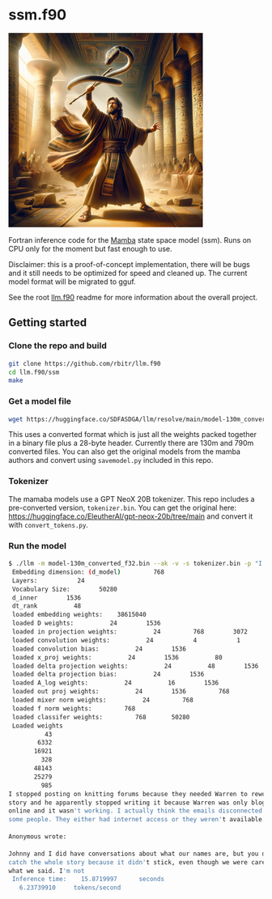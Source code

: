 # ssm.f90

![Mamba Inference](assets/aaron.png)


Fortran inference code for the [Mamba](https://github.com/state-spaces/mamba) state space model (ssm). Runs on CPU only for the moment but fast enough to use.

Disclaimer: this is a proof-of-concept implementation, there will be bugs and it still needs to be optimized for speed and cleaned up. The current model format will be migrated to gguf. 

See the root [llm.f90](https://github.com/rbitr/llm.f90) readme for more information about the overall project.

## Getting started

### Clone the repo and build
```bash
git clone https://github.com/rbitr/llm.f90
cd llm.f90/ssm
make
```

### Get a model file


```bash
wget https://huggingface.co/SDFASDGA/llm/resolve/main/model-130m_converted_f32.bin 
```

This uses a converted format which is just all the weights packed together in a binary file plus a 28-byte header. Currently there are 130m and 790m converted files. You can also get the original models from the mamba authors and convert using `savemodel.py` included in this repo.

### Tokenizer

The mamaba models use a GPT NeoX 20B tokenizer. This repo includes a pre-converted version, `tokenizer.bin`. You can get the original here: https://huggingface.co/EleutherAI/gpt-neox-20b/tree/main and convert it with `convert_tokens.py`. 

### Run the model

```bash
$ ./llm -m model-130m_converted_f32.bin --ak -v -s tokenizer.bin -p "I stopped posting on knitting forums because" -n 100 -t 0.9
 Embedding dimension: (d_model)         768
 Layers:           24
 Vocabulary Size:        50280
 d_inner        1536
 dt_rank          48
 loaded embedding weights:    38615040
 loaded D weights:          24        1536
 loaded in projection weights:          24         768        3072
 loaded convolution weights:          24           4           1        1536
 loaded convolution bias:          24        1536
 loaded x_proj weights:          24        1536          80
 loaded delta projection weights:          24          48        1536
 loaded delta projection bias:          24        1536
 loaded A_log weights:          24          16        1536
 loaded out proj weights:          24        1536         768
 loaded mixer norm weights:          24         768
 loaded f norm weights:         768
 loaded classifer weights:         768       50280
 Loaded weights
          43
        6332
       16921
         328
       48143
       25279
         985
I stopped posting on knitting forums because they needed Warren to rework the 
story and he apparently stopped writing it because Warren was only blogging 
online and it wasn't working. I actually think the emails disconnected 
some people. They either had internet access or they weren't available.

Anonymous wrote:

Johnny and I did have conversations about what our names are, but you don't 
catch the whole story because it didn't stick, even though we were careful with 
what we said. I'm not 
 Inference time:    15.8719997      seconds
   6.23739910     tokens/second

```
